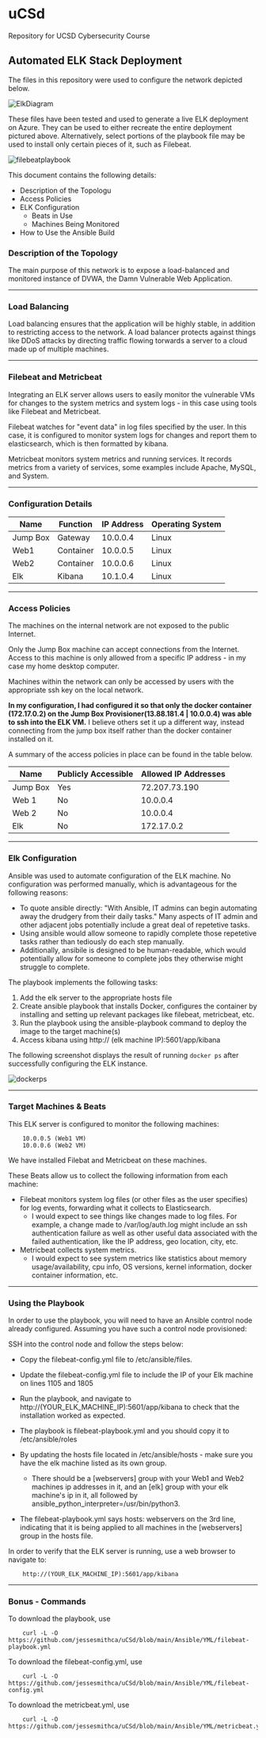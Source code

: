 # uCSd
Repository for UCSD Cybersecurity Course

## Automated ELK Stack Deployment

The files in this repository were used to configure the network depicted below.

![ElkDiagram](https://raw.githubusercontent.com/jessesmithca/uCSd/main/Diagrams/ElkDiagram.png)

These files have been tested and used to generate a live ELK deployment on Azure. They can be used to either recreate the entire deployment pictured above. Alternatively, select portions of the playbook file may be used to install only certain pieces of it, such as Filebeat.

![filebeatplaybook](https://raw.githubusercontent.com/jessesmithca/uCSd/main/Ansible/Images/filebeat_playbook_yml.png)

This document contains the following details:
- Description of the Topologu
- Access Policies
- ELK Configuration
  - Beats in Use
  - Machines Being Monitored
- How to Use the Ansible Build


### Description of the Topology

The main purpose of this network is to expose a load-balanced and monitored instance of DVWA, the Damn Vulnerable Web Application.

----
### Load Balancing

Load balancing ensures that the application will be highly stable, in addition to restricting access to the network. A load balancer protects against things like DDoS attacks by directing traffic flowing torwards a server to a cloud made up of multiple machines.

----
### Filebeat and Metricbeat

Integrating an ELK server allows users to easily monitor the vulnerable VMs for changes to the system metrics and system logs - in this case using tools like Filebeat and Metricbeat.

Filebeat watches for "event data" in log files specified by the user. In this case, it is configured to monitor system logs for changes and report them to elasticsearch, which is then formatted by kibana.
 
Metricbeat monitors system metrics and running services. It records metrics from a variety of services, some examples include Apache, MySQL, and System.

----

### Configuration Details

| Name     | Function | IP Address | Operating System |
|----------|----------|------------|------------------|
| Jump Box | Gateway  | 10.0.0.4   | Linux            |
| Web1     | Container| 10.0.0.5   | Linux            |
| Web2     | Container| 10.0.0.6   | Linux            |
| Elk      | Kibana   | 10.1.0.4   | Linux            |

----

### Access Policies

The machines on the internal network are not exposed to the public Internet. 

Only the Jump Box machine can accept connections from the Internet. Access to this machine is only allowed from a specific IP address - in my case my home desktop computer.

Machines within the network can only be accessed by users with the appropriate ssh key on the local network.

**In my configuration, I had configured it so that only the docker container (172.17.0.2) on the Jump Box Provisioner(13.88.181.4 | 10.0.0.4) was able to ssh into the ELK VM.** I believe others set it up a different way, instead connecting from the jump box itself rather than the docker container installed on it.

A summary of the access policies in place can be found in the table below.

| Name     | Publicly Accessible | Allowed IP Addresses |
|----------|---------------------|----------------------|
| Jump Box | Yes                 |    72.207.73.190     |
| Web 1    | No                  |    10.0.0.4          |
| Web 2    | No                  |    10.0.0.4          |
| Elk      | No                  |    172.17.0.2        |

----

### Elk Configuration

Ansible was used to automate configuration of the ELK machine. No configuration was performed manually, which is advantageous for the following reasons:

* To quote ansible directly: "With Ansible, IT admins can begin automating away the drudgery from their daily tasks." Many aspects of IT admin and other adjacent jobs potentially include a great deal of repetetive tasks. 
* Using ansible would allow someone to rapidly complete those repetetive tasks rather than tediously do each step manually.
* Additionally, ansibile is designed to be human-readable, which would potentially allow for someone to complete jobs they otherwise might struggle to complete.

The playbook implements the following tasks:
1. Add the elk server to the appropriate hosts file
2. Create ansible playbook that installs Docker, configures the container by installing and setting up relevant packages like filebeat, metricbeat, etc.
3. Run the playbook using the ansible-playbook command to deploy the image to the target machine(s)
4. Access kibana using http:// (elk machine IP):5601/app/kibana

The following screenshot displays the result of running `docker ps` after successfully configuring the ELK instance.

![dockerps](https://raw.githubusercontent.com/jessesmithca/uCSd/main/Ansible/Images/elk_docker_ps.png)

----

### Target Machines & Beats
This ELK server is configured to monitor the following machines:

		10.0.0.5 (Web1 VM)
		10.0.0.6 (Web2 VM)

We have installed Filebat and Metricbeat on these machines.

These Beats allow us to collect the following information from each machine:
* Filebeat monitors system log files (or other files as the user specifies) for log events, forwarding what it collects to Elasticsearch.
  * I would expect to see things like changes made to log files. For example, a change made to /var/log/auth.log might include an ssh authentication failure as well as other useful data associated with the failed authentication, like the IP address, geo location, city, etc.
* Metricbeat collects system metrics.
  * I would expect to see system metrics like statistics about memory usage/availability, cpu info, OS versions, kernel information, docker container information, etc.

----

### Using the Playbook
In order to use the playbook, you will need to have an Ansible control node already configured. Assuming you have such a control node provisioned: 

SSH into the control node and follow the steps below:
* Copy the filebeat-config.yml file to /etc/ansible/files.
* Update the filebeat-config.yml file to include the IP of your Elk machine on lines 1105 and 1805
* Run the playbook, and navigate to http://(YOUR_ELK_MACHINE_IP):5601/app/kibana to check that the installation worked as expected.



* The playbook is filebeat-playbook.yml and you should copy it to /etc/ansible/roles
* By updating the hosts file located in /etc/ansible/hosts - make sure you have the elk machine listed as its own group. 
  * There should be a [webservers] group with your Web1 and Web2 machines ip addresses in it, and an [elk] group with your elk machine's ip in it, all followed by ansible_python_interpreter=/usr/bin/python3.

* The filebeat-playbook.yml says hosts: webservers on the 3rd line, indicating that it is being applied to all machines in the [webservers] group in the hosts file.

In order to verify that the ELK server is running, use a web browser to navigate to:
		
		http://(YOUR_ELK_MACHINE_IP):5601/app/kibana

----

### Bonus - Commands

To download the playbook, use 
		
		curl -L -O https://github.com/jessesmithca/uCSd/blob/main/Ansible/YML/filebeat-playbook.yml
		
To download the filebeat-config.yml, use
		
		curl -L -O https://github.com/jessesmithca/uCSd/blob/main/Ansible/YML/filebeat-config.yml
		
To download the metricbeat.yml, use

		curl -L -O https://github.com/jessesmithca/uCSd/blob/main/Ansible/YML/metricbeat.yml
